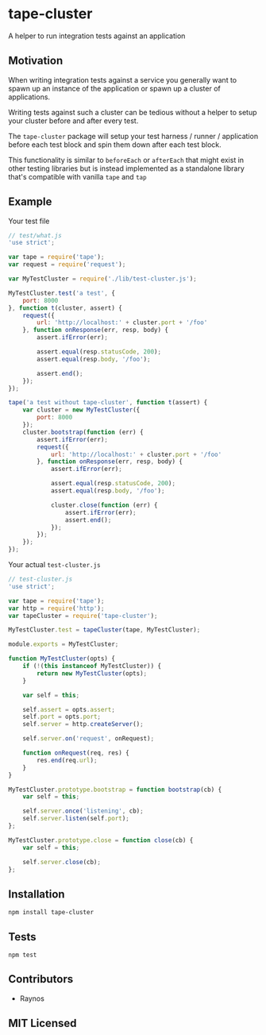 # tape-cluster

<!--
    [![build status][build-png]][build]
    [![Coverage Status][cover-png]][cover]
    [![Davis Dependency status][dep-png]][dep]
-->

<!-- [![NPM][npm-png]][npm] -->

A helper to run integration tests against an application

## Motivation

When writing integration tests against a service you generally
want to spawn up an instance of the application or spawn up
a cluster of applications.

Writing tests against such a cluster can be tedious without
a helper to setup your cluster before and after every test.

The `tape-cluster` package will setup your test harness / runner / application before each test block and spin them down after each test block.

This functionality is similar to `beforeEach` or `afterEach` that might exist in other testing libraries but is instead implemented as a standalone library that's compatible with vanilla `tape` and `tap`

## Example

Your test file

```js
// test/what.js
'use strict';

var tape = require('tape');
var request = require('request');

var MyTestCluster = require('./lib/test-cluster.js');

MyTestCluster.test('a test', {
    port: 8000
}, function t(cluster, assert) {
    request({
        url: 'http://localhost:' + cluster.port + '/foo'
    }, function onResponse(err, resp, body) {
        assert.ifError(err);

        assert.equal(resp.statusCode, 200);
        assert.equal(resp.body, '/foo');

        assert.end();
    });
});

tape('a test without tape-cluster', function t(assert) {
    var cluster = new MyTestCluster({
        port: 8000
    });
    cluster.bootstrap(function (err) {
        assert.ifError(err);
        request({
            url: 'http://localhost:' + cluster.port + '/foo'
        }, function onResponse(err, resp, body) {
            assert.ifError(err);

            assert.equal(resp.statusCode, 200);
            assert.equal(resp.body, '/foo');

            cluster.close(function (err) {
                assert.ifError(err);
                assert.end();
            });
        }); 
    });
});
```

Your actual `test-cluster.js`

```js
// test-cluster.js
'use strict';

var tape = require('tape');
var http = require('http');
var tapeCluster = require('tape-cluster');

MyTestCluster.test = tapeCluster(tape, MyTestCluster);

module.exports = MyTestCluster;

function MyTestCluster(opts) {
    if (!(this instanceof MyTestCluster)) {
        return new MyTestCluster(opts);
    }

    var self = this;

    self.assert = opts.assert;
    self.port = opts.port;
    self.server = http.createServer();

    self.server.on('request', onRequest);

    function onRequest(req, res) {
        res.end(req.url);
    }
}

MyTestCluster.prototype.bootstrap = function bootstrap(cb) {
    var self = this;

    self.server.once('listening', cb);
    self.server.listen(self.port);
};

MyTestCluster.prototype.close = function close(cb) {
    var self = this;

    self.server.close(cb);
};
```

## Installation

`npm install tape-cluster`

## Tests

`npm test`

## Contributors

 - Raynos

## MIT Licensed

  [build-png]: https://secure.travis-ci.org/Raynos/tape-cluster.png
  [build]: https://travis-ci.org/Raynos/tape-cluster
  [cover-png]: https://coveralls.io/repos/Raynos/tape-cluster/badge.png
  [cover]: https://coveralls.io/r/Raynos/tape-cluster
  [dep-png]: https://david-dm.org/Raynos/tape-cluster.png
  [dep]: https://david-dm.org/Raynos/tape-cluster
  [npm-png]: https://nodei.co/npm/tape-cluster.png?stars&downloads
  [npm]: https://nodei.co/npm/tape-cluster
